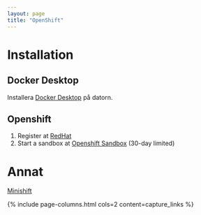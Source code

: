 ```yaml
---
layout: page
title: "OpenShift"
---
```


# Installation

## Docker Desktop

Installera [Docker Desktop](https://www.docker.com/) på datorn.

## Openshift

1. Register at [RedHat](https://www.redhat.com/)
2. Start a sandbox at [Openshift Sandbox](https://developers.redhat.com/developer-sandbox) (30-day limited)



# Annat

[Minishift](https://github.com/minishift/minishift)

{% include page-columns.html cols=2 content=capture_links %}
